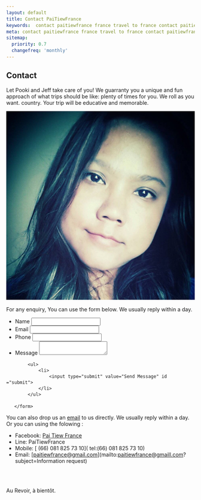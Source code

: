 ```yaml
---
layout: default
title: Contact PaiTiewFrance
keywords:  contact paitiewfrance france travel to france contact paitiewfrance trip to france trip to burgundy trip to provence trip to aveyron email paitiewfrance
meta: contact paitiewfrance france travel to france contact paitiewfrance trip to france trip to burgundy trip to provence trip to aveyron email paitiewfrance
sitemap:
  priority: 0.7
  changefreq: 'monthly'
---
```


## Contact
Let Pooki and Jeff take care of you! We guarranty you a unique and fun approach of what trips should be like: plenty of times for you. We roll as you want. country. Your trip will be educative and memorable.

![Pooki](/img/pooki2.jpg "Pooki")


For any enquiry,  You can use the form below. We usually reply within a day. 

<div class="form-container">
       <form action="http://formspree.io/paitiewfrance@gmail.com">
           <ul class="contact">
              <li>
                    <label for="name">Name</label>
                    <input type="name" iid="name" required name ="name">
               </li>
               <li>
                   <label for="email">Email</label>
                   <input type="email" name="_replyto" id="email" required>
               </li>
               <li>
                   <label for="phone">Phone</label>
                   <input type="number" name="phone" id="phone">
               </li>
               <li>
                   <label for="message">Message</label>
                   <textarea name="message" id="message"></textarea>
               </li>
            </ul>

            <ul>
                <li>
                    <input type="submit" value="Send Message" id ="submit">
                </li>
            </ul>

       </form>
</div>



You can also drop us an [email](mailto:paitiewfrance@hotmail.com) to us directly. We usually reply within a day.  Or you can using the folowing :

- Facebook:  <span>[Pai Tiew France](https://www.facebook.com/paitiewfrance)</span>
- Line: PaiTiewFrance
- Mobile: <span>[ (66) 081 825 73 10]( tel:(66) 081 825 73 10)</span> 
- Email: <span>[paitiewfrance@gmail.com](mailto:paitiewfrance@gmaill.com?subject=Information request)</span>
<br>
<br>






Au Revoir, à bientôt.



